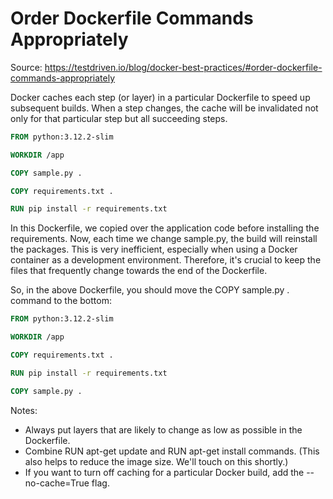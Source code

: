 # Order Dockerfile Commands Appropriately

Source: https://testdriven.io/blog/docker-best-practices/#order-dockerfile-commands-appropriately

Docker caches each step (or layer) in a particular Dockerfile to speed up subsequent builds. When a step changes, the cache will be invalidated not only for that particular step but all succeeding steps.

```dockerfile
FROM python:3.12.2-slim

WORKDIR /app

COPY sample.py .

COPY requirements.txt .

RUN pip install -r requirements.txt
```

In this Dockerfile, we copied over the application code before installing the requirements. Now, each time we change sample.py, the build will reinstall the packages. This is very inefficient, especially when using a Docker container as a development environment. Therefore, it's crucial to keep the files that frequently change towards the end of the Dockerfile.

So, in the above Dockerfile, you should move the COPY sample.py . command to the bottom:

```dockerfile
FROM python:3.12.2-slim

WORKDIR /app

COPY requirements.txt .

RUN pip install -r requirements.txt

COPY sample.py .
```
Notes:

* Always put layers that are likely to change as low as possible in the Dockerfile.
* Combine RUN apt-get update and RUN apt-get install commands. (This also helps to reduce the image size. We'll touch on this shortly.)
* If you want to turn off caching for a particular Docker build, add the --no-cache=True flag.